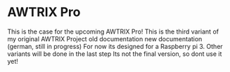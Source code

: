 # AWTRIX Pro
 This is the case for the upcoming AWTRIX Pro!  This is the third variant of my original AWTRIX Project  old documentation  new documentation (german, still in progress)  For now its designed for a Raspberry pi 3. Other variants will be done in the last step  Its not the final version, so dont use it yet!
